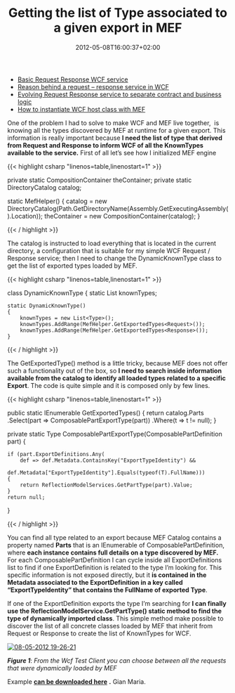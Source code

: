 ﻿---
title: "Getting the list of Type associated to a given export in MEF"
description: ""
date: 2012-05-08T16:00:37+02:00
draft: false
tags: [Wcf]
categories: [Software Architecture]
---
- [Basic Request Response WCF service](http://www.codewrecks.com/blog/index.php/2012/03/12/basic-request-response-wcf-service/)
- [Reason behind a request – response service in WCF](http://www.codewrecks.com/blog/index.php/2012/04/05/reson-behind-request-responseservice-in-wc/)
- [Evolving Request Response service to separate contract and business logic](http://www.codewrecks.com/blog/index.php/2012/04/23/evolving-request-response-service-to-separate-contract-and-business-logic/)
- [How to instantiate WCF host class with MEF](http://www.codewrecks.com/blog/index.php/2012/05/08/how-to-instantiate-wcf-host-class-with-mef/)

One of the problem I had to solve to make WCF and MEF live together,  is knowing all the types discovered by MEF at runtime for a given export. This information is really important because  **I need the list of type that derived from Request and Response to inform WCF of all the KnownTypes available to the service.** First of all let’s see how I initialized MEF engine

{{< highlight csharp "linenos=table,linenostart=1" >}}


private static CompositionContainer theContainer; 
private static DirectoryCatalog catalog;

static MefHelper() 
{ 
    catalog = new DirectoryCatalog(Path.GetDirectoryName(Assembly.GetExecutingAssembly().Location)); 
    theContainer = new CompositionContainer(catalog); 
}

{{< / highlight >}}

The catalog is instructed to load everything that is located in the current directory, a configuration that is suitable for my simple WCF Request / Response service; then I need to change the DynamicKnownType class to get the list of exported types loaded by MEF.

{{< highlight csharp "linenos=table,linenostart=1" >}}


class DynamicKnownType 
{ 
    static List<Type> knownTypes;

    static DynamicKnownType() 
    { 
        knownTypes = new List<Type>(); 
        knownTypes.AddRange(MefHelper.GetExportedTypes<Request>()); 
        knownTypes.AddRange(MefHelper.GetExportedTypes<Response>()); 
    }

{{< / highlight >}}

The GetExportedType() method is a little tricky, because MEF does not offer such a functionality out of the box, so  **I need to search inside information available from the catalog to identify all loaded types related to a specific Export**. The code is quite simple and it is composed only by few lines.

{{< highlight csharp "linenos=table,linenostart=1" >}}


public static IEnumerable<Type> GetExportedTypes<T>() 
{ 
    return catalog.Parts 
       .Select(part => ComposablePartExportType<T>(part)) 
       .Where(t => t != null); 
}

private static Type ComposablePartExportType<T>(ComposablePartDefinition part) 
{

    if (part.ExportDefinitions.Any( 
        def => def.Metadata.ContainsKey("ExportTypeIdentity") && 
            def.Metadata["ExportTypeIdentity"].Equals(typeof(T).FullName))) 
    { 
        return ReflectionModelServices.GetPartType(part).Value; 
    } 
    return null; 
}

{{< / highlight >}}

You can find all type related to an export because MEF Catalog contains a property named  **Parts** that is an IEnumerable of ComposablePartDefinition, where **each instance contains full details on a type discovered by MEF.** For each ComposablePartDefinition I can cycle inside all ExportDefinitions list to find if one ExportDefinition is related to the type I’m looking for. This specific information is not exposed directly, but it  **is contained in the Metadata associated to the ExportDefinition in a key called “ExportTypeIdentity” that contains the FullName of exported Type**.

If one of the ExportDefinition exports the type I’m searching for  **I can finally use the ReflectionModelService.GetPartType() static method to find the type of dynamically imported class**. This simple method make possible to discover the list of all concrete classes loaded by MEF that inherit from Request or Response to create the list of KnownTypes for WCF.

[![08-05-2012 19-26-21](https://www.codewrecks.com/blog/wp-content/uploads/2012/05/08-05-2012-19-26-21_thumb.png "08-05-2012 19-26-21")](https://www.codewrecks.com/blog/wp-content/uploads/2012/05/08-05-2012-19-26-211.png)

 ***Figure 1***: *From the Wcf Test Client you can choose between all the requests that were dynamically loaded by MEF*

Example [**can be downloaded here**](http://www.codewrecks.com/Files/requestresponsemef.zip) **.** Gian Maria.
